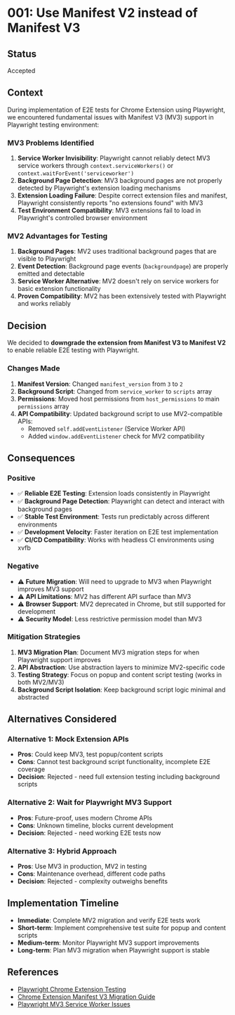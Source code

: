 # 001: Use Manifest V2 instead of Manifest V3

## Status
Accepted

## Context
During implementation of E2E tests for Chrome Extension using Playwright, we encountered fundamental issues with Manifest V3 (MV3) support in Playwright testing environment:

### MV3 Problems Identified
1. **Service Worker Invisibility**: Playwright cannot reliably detect MV3 service workers through `context.serviceWorkers()` or `context.waitForEvent('serviceworker')`
2. **Background Page Detection**: MV3 background pages are not properly detected by Playwright's extension loading mechanisms
3. **Extension Loading Failure**: Despite correct extension files and manifest, Playwright consistently reports "no extensions found" with MV3
4. **Test Environment Compatibility**: MV3 extensions fail to load in Playwright's controlled browser environment

### MV2 Advantages for Testing
1. **Background Pages**: MV2 uses traditional background pages that are visible to Playwright
2. **Event Detection**: Background page events (`backgroundpage`) are properly emitted and detectable
3. **Service Worker Alternative**: MV2 doesn't rely on service workers for basic extension functionality
4. **Proven Compatibility**: MV2 has been extensively tested with Playwright and works reliably

## Decision
We decided to **downgrade the extension from Manifest V3 to Manifest V2** to enable reliable E2E testing with Playwright.

### Changes Made
1. **Manifest Version**: Changed `manifest_version` from `3` to `2`
2. **Background Script**: Changed from `service_worker` to `scripts` array
3. **Permissions**: Moved host permissions from `host_permissions` to main `permissions` array
4. **API Compatibility**: Updated background script to use MV2-compatible APIs:
   - Removed `self.addEventListener` (Service Worker API)
   - Added `window.addEventListener` check for MV2 compatibility

## Consequences

### Positive
- ✅ **Reliable E2E Testing**: Extension loads consistently in Playwright
- ✅ **Background Page Detection**: Playwright can detect and interact with background pages
- ✅ **Stable Test Environment**: Tests run predictably across different environments
- ✅ **Development Velocity**: Faster iteration on E2E test implementation
- ✅ **CI/CD Compatibility**: Works with headless CI environments using xvfb

### Negative
- ⚠️ **Future Migration**: Will need to upgrade to MV3 when Playwright improves MV3 support
- ⚠️ **API Limitations**: MV2 has different API surface than MV3
- ⚠️ **Browser Support**: MV2 deprecated in Chrome, but still supported for development
- ⚠️ **Security Model**: Less restrictive permission model than MV3

### Mitigation Strategies
1. **MV3 Migration Plan**: Document MV3 migration steps for when Playwright support improves
2. **API Abstraction**: Use abstraction layers to minimize MV2-specific code
3. **Testing Strategy**: Focus on popup and content script testing (works in both MV2/MV3)
4. **Background Script Isolation**: Keep background script logic minimal and abstracted

## Alternatives Considered

### Alternative 1: Mock Extension APIs
- **Pros**: Could keep MV3, test popup/content scripts
- **Cons**: Cannot test background script functionality, incomplete E2E coverage
- **Decision**: Rejected - need full extension testing including background scripts

### Alternative 2: Wait for Playwright MV3 Support
- **Pros**: Future-proof, uses modern Chrome APIs
- **Cons**: Unknown timeline, blocks current development
- **Decision**: Rejected - need working E2E tests now

### Alternative 3: Hybrid Approach
- **Pros**: Use MV3 in production, MV2 in testing
- **Cons**: Maintenance overhead, different code paths
- **Decision**: Rejected - complexity outweighs benefits

## Implementation Timeline
- **Immediate**: Complete MV2 migration and verify E2E tests work
- **Short-term**: Implement comprehensive test suite for popup and content scripts
- **Medium-term**: Monitor Playwright MV3 support improvements
- **Long-term**: Plan MV3 migration when Playwright support is stable

## References
- [Playwright Chrome Extension Testing](https://playwright.dev/docs/chrome-extensions)
- [Chrome Extension Manifest V3 Migration Guide](https://developer.chrome.com/docs/extensions/develop/migrate-to-mv3)
- [Playwright MV3 Service Worker Issues](https://github.com/microsoft/playwright/issues/10827)
